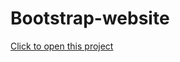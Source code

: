 # Bootstrap-website
[Click to open this project](https://glinskiarseni.github.io/Bootstrap-website/)
